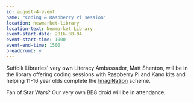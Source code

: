 ```yaml
---
id: august-4-event
name: "Coding & Raspberry Pi session"
location: newmarket-library
location-text: Newmarket Library
event-start-date: 2016-08-04
event-start-time: 1000
event-end-time: 1500
breadcrumb: y
---
```

Suffolk Libraries' very own Literacy Ambassador, Matt Shenton, will be in the library offering coding sessions with Raspberry Pi and Kano kits and helping 11-16 year olds complete the [ImagiNation](https://www.suffolklibraries.co.uk/events-activities/summer-reading-challenge/imagination/) scheme.

Fan of Star Wars? Our very own BB8 droid will be in attendance.
